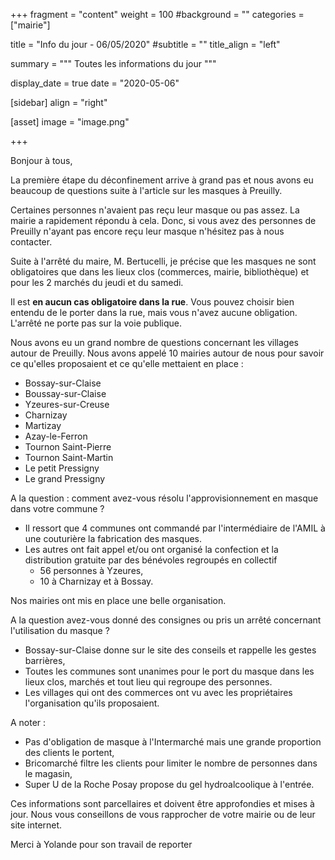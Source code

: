 +++
fragment = "content"
weight = 100
#background = ""
categories = ["mairie"]

title = "Info du jour - 06/05/2020"
#subtitle = ""
title_align = "left"

summary = """
Toutes les informations du jour
"""

display_date = true
date = "2020-05-06"

    
[sidebar]
  align = "right"

[asset]
  image = "image.png"
  
+++

Bonjour à tous,

La première étape du déconfinement arrive à grand pas et nous avons eu beaucoup de questions suite à l'article sur les masques à Preuilly.

Certaines personnes n'avaient pas reçu leur masque ou pas assez. La mairie a rapidement répondu à cela. Donc, si vous avez des personnes de Preuilly n'ayant pas encore reçu leur masque n'hésitez pas à nous contacter.

Suite à l'arrêté du maire, M. Bertucelli, je précise que les masques ne sont obligatoires que dans les lieux clos (commerces, mairie, bibliothèque) et pour les 2 marchés du jeudi et du samedi.

Il est **en aucun cas obligatoire dans la rue**. Vous pouvez choisir bien entendu de le porter dans la rue, mais vous n'avez aucune obligation. L'arrêté ne porte pas sur la voie publique.

Nous avons eu un grand nombre de questions concernant les villages autour de Preuilly. Nous avons appelé 10 mairies autour de nous pour savoir ce qu'elles proposaient et ce qu'elle mettaient en place :

* Bossay-sur-Claise
* Boussay-sur-Claise
* Yzeures-sur-Creuse
* Charnizay
* Martizay
* Azay-le-Ferron
* Tournon Saint-Pierre
* Tournon Saint-Martin
* Le petit Pressigny
* Le grand Pressigny
 
A la question : comment avez-vous résolu l'approvisionnement en masque dans votre commune ?

* Il ressort que 4 communes ont commandé par l'intermédiaire de l'AMIL à une couturière la fabrication des masques.
* Les autres ont fait appel et/ou ont organisé la confection et la distribution gratuite par des bénévoles regroupés en collectif
    * 56 personnes à Yzeures,
    * 10 à Charnizay et à Bossay. 

Nos mairies ont mis en place une belle organisation.

A la question avez-vous donné des consignes ou pris un arrêté concernant l'utilisation du masque ?

* Bossay-sur-Claise donne sur le site des conseils et rappelle les gestes barrières,
* Toutes les communes sont unanimes pour le port du masque dans les lieux clos, marchés et tout lieu qui regroupe des personnes.
* Les villages qui ont des commerces ont vu avec les propriétaires l'organisation qu'ils proposaient. 

A noter :

* Pas d'obligation de masque à l'Intermarché mais une grande proportion des clients le portent,
* Bricomarché filtre les clients pour limiter le nombre de personnes dans le magasin, 
* Super U de la Roche Posay propose du gel hydroalcoolique à l'entrée.  

Ces informations sont parcellaires et doivent être approfondies et mises à jour. Nous vous conseillons de vous rapprocher de votre mairie ou de leur site internet.

Merci à Yolande pour son travail de reporter
    

